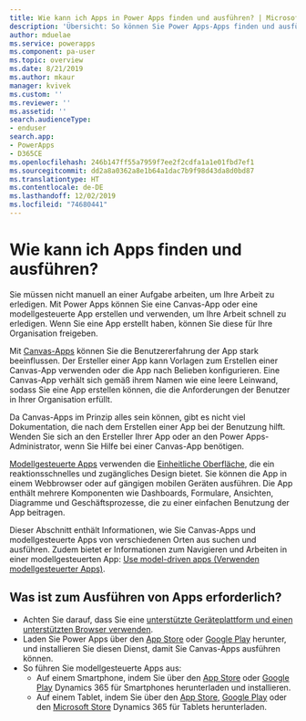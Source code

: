```yaml
---
title: Wie kann ich Apps in Power Apps finden und ausführen? | Microsoft-Dokumentation
description: 'Übersicht: So können Sie Power Apps-Apps finden und ausführen.'
author: mduelae
ms.service: powerapps
ms.component: pa-user
ms.topic: overview
ms.date: 8/21/2019
ms.author: mkaur
manager: kvivek
ms.custom: ''
ms.reviewer: ''
ms.assetid: ''
search.audienceType:
- enduser
search.app:
- PowerApps
- D365CE
ms.openlocfilehash: 246b147ff55a7959f7ee2f2cdfa1a1e01fbd7ef1
ms.sourcegitcommit: dd2a8a0362a8e1b64a1dac7b9f98d43da8d0bd87
ms.translationtype: HT
ms.contentlocale: de-DE
ms.lasthandoff: 12/02/2019
ms.locfileid: "74680441"
---
```

# <a name="how-do-i-find-and-run-apps"></a>Wie kann ich Apps finden und ausführen?

Sie müssen nicht manuell an einer Aufgabe arbeiten, um Ihre Arbeit zu erledigen. Mit Power Apps können Sie eine Canvas-App oder eine modellgesteuerte App erstellen und verwenden, um Ihre Arbeit schnell zu erledigen. Wenn Sie eine App erstellt haben, können Sie diese für Ihre Organisation freigeben. 

Mit [Canvas-Apps](/powerapps/maker/canvas-apps/getting-started) können Sie die Benutzererfahrung der App stark beeinflussen. Der Ersteller einer App kann Vorlagen zum Erstellen einer Canvas-App verwenden oder die App nach Belieben konfigurieren. Eine Canvas-App verhält sich gemäß ihrem Namen wie eine leere Leinwand, sodass Sie eine App erstellen können, die die Anforderungen der Benutzer in Ihrer Organisation erfüllt.

Da Canvas-Apps im Prinzip alles sein können, gibt es nicht viel Dokumentation, die nach dem Erstellen einer App bei der Benutzung hilft. Wenden Sie sich an den Ersteller Ihrer App oder an den Power Apps-Administrator, wenn Sie Hilfe bei einer Canvas-App benötigen.

[Modellgesteuerte Apps](/powerapps/maker/model-driven-apps/model-driven-app-overview) verwenden die [Einheitliche Oberfläche](unified-interface.md), die ein reaktionsschnelles und zugängliches Design bietet. Sie können die App in einem Webbrowser oder auf gängigen mobilen Geräten ausführen. Die App enthält mehrere Komponenten wie Dashboards, Formulare, Ansichten, Diagramme und Geschäftsprozesse, die zu einer einfachen Benutzung der App beitragen.

Dieser Abschnitt enthält Informationen, wie Sie Canvas-Apps und modellgesteuerte Apps von verschiedenen Orten aus suchen und ausführen. Zudem bietet er Informationen zum Navigieren und Arbeiten in einer modellgesteuerten App: [Use model-driven apps (Verwenden modellgesteuerter Apps)](use-model-driven-apps.md).


## <a name="whats-required-to-run-apps"></a>Was ist zum Ausführen von Apps erforderlich?
- Achten Sie darauf, dass Sie eine [unterstützte Geräteplattform und einen unterstützten Browser verwenden](../maker/canvas-apps/limits-and-config.md).
- Laden Sie Power Apps über den [App Store](https://itunes.apple.com/app/powerapps/id1047318566?mt=8) oder [Google Play](https://play.google.com/store/apps/details?id=com.microsoft.msapps) herunter, und installieren Sie diesen Dienst, damit Sie Canvas-Apps ausführen können.
- So führen Sie modellgesteuerte Apps aus:
    - Auf einem Smartphone, indem Sie über den [App Store](https://itunes.apple.com/app/dynamics-crm-for-phones/id1003997947?ls=1&mt=8) oder [Google Play](https://play.google.com/store/apps/details?id=com.microsoft.crm.crmphone) Dynamics 365 für Smartphones herunterladen und installieren. 
    - Auf einem Tablet, indem Sie über den [App Store](https://itunes.apple.com/app/microsoft-dynamics-crm/id678800460?mt=8), [Google Play](https://play.google.com/store/apps/details?id=com.microsoft.crm.crmtablet) oder den [Microsoft Store](https://www.microsoft.com/store/p/microsoft-dynamics-365/9nblggh4rfqp) Dynamics 365 für Tablets herunterladen.
